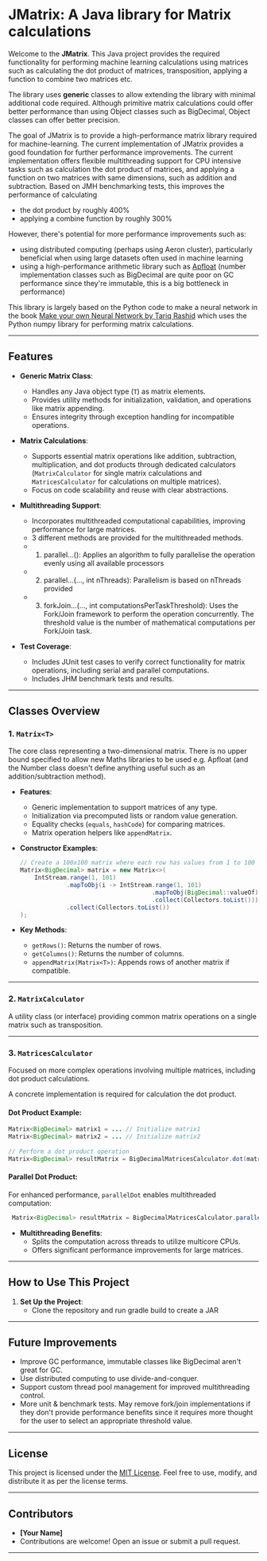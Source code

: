 # JMatrix: A Java library for Matrix calculations

Welcome to the **JMatrix**. This Java project provides the required functionality for performing machine learning calculations using matrices such as calculating the dot product of matrices, transposition, applying a function to combine two matrices etc.

The library uses **generic** classes to allow extending the library with minimal additional code required. Although primitive matrix calculations could offer better performance than using Object classes such as BigDecimal, Object classes can offer better precision.

The goal of JMatrix is to provide a high-performance matrix library required for machine-learning. The current implementation of JMatrix provides a good foundation for further performance improvements. The current implementation offers flexible multithreading support for CPU intensive tasks such as calculation the dot product of matrices, and applying a function on two matrices with same dimensions, such as addition and subtraction. Based on JMH benchmarking tests, this improves the performance of calculating
- the dot product by roughly 400%
- applying a combine function by roughly 300%

However, there's potential for more performance improvements such as:
- using distributed computing (perhaps using Aeron cluster), particularly beneficial when using large datasets often used in machine learning
- using a high-performance arithmetic library such as [Apfloat](https://www.apfloat.org/apfloat_java/) (number implementation classes such as BigDecimal are quite poor on GC performance since they're immutable, this is a big bottleneck in performance)

This library is largely based on the Python code to make a neural network in the book [Make your own Neural Network by Tariq Rashid](https://howtolearnmachinelearning.com/books/machine-learning-books/make-your-own-neural-network/) which uses the Python numpy library for performing matrix calculations.

---

## Features

- **Generic Matrix Class**:
    - Handles any Java object type (`T`) as matrix elements.
    - Provides utility methods for initialization, validation, and operations like matrix appending.
    - Ensures integrity through exception handling for incompatible operations.

- **Matrix Calculations**:
    - Supports essential matrix operations like addition, subtraction, multiplication, and dot products through dedicated calculators (`MatrixCalculator` for single matrix calculations and `MatricesCalculator` for calculations on multiple matrices).
    - Focus on code scalability and reuse with clear abstractions.

- **Multithreading Support**:
    - Incorporates multithreaded computational capabilities, improving performance for large matrices.
    - 3 different methods are provided for the multithreaded methods.
    - 1. parallel...(): Applies an algorithm to fully parallelise the operation evenly using all available processors
    - 2. parallel...(..., int nThreads): Parallelism is based on nThreads provided
    - 3. forkJoin...(..., int computationsPerTaskThreshold): Uses the Fork/Join framework to perform the operation concurrently. The threshold value is the number of mathematical computations per Fork/Join task.

- **Test Coverage**:
    - Includes JUnit test cases to verify correct functionality for matrix operations, including serial and parallel computations.
    - Includes JHM benchmark tests and results.

---

## Classes Overview

### 1. **`Matrix<T>`**
The core class representing a two-dimensional matrix. There is no upper bound specified to allow new Maths libraries to be used e.g. Apfloat (and the Number class doesn't define anything useful such as an addition/subtraction method).

- **Features**:
    - Generic implementation to support matrices of any type.
    - Initialization via precomputed lists or random value generation.
    - Equality checks (`equals`, `hashCode`) for comparing matrices.
    - Matrix operation helpers like `appendMatrix`.

- **Constructor Examples**:
  ```java
  // Create a 100x100 matrix where each row has values from 1 to 100
  Matrix<BigDecimal> matrix = new Matrix<>(
      IntStream.range(1, 101)
               .mapToObj(i -> IntStream.range(1, 101)
                                       .mapToObj(BigDecimal::valueOf)
                                       .collect(Collectors.toList()))
               .collect(Collectors.toList())
  );
  ```

- **Key Methods**:
    - `getRows()`: Returns the number of rows.
    - `getColumns()`: Returns the number of columns.
    - `appendMatrix(Matrix<T>)`: Appends rows of another matrix if compatible.

---

### 2. **`MatrixCalculator`**
A utility class (or interface) providing common matrix operations on a single matrix such as transposition.

---

### 3. **`MatricesCalculator`**
Focused on more complex operations involving multiple matrices, including dot product calculations.

A concrete implementation is required for calculation the dot product.

#### **Dot Product Example**:
   ```java
   Matrix<BigDecimal> matrix1 = ... // Initialize matrix1
   Matrix<BigDecimal> matrix2 = ... // Initialize matrix2
     
   // Perform a dot product operation
   Matrix<BigDecimal> resultMatrix = BigDecimalMatricesCalculator.dot(matrix1, matrix2);
   ```

#### **Parallel Dot Product**:
For enhanced performance, `parallelDot` enables multithreaded computation:
   ```java
    Matrix<BigDecimal> resultMatrix = BigDecimalMatricesCalculator.parallelDot(matrix1, matrix2);
   ```

- **Multithreading Benefits**:
    - Splits the computation across threads to utilize multicore CPUs.
    - Offers significant performance improvements for large matrices.

---


## How to Use This Project

1. **Set Up the Project**:
    - Clone the repository and run gradle build to create a JAR


---

## Future Improvements

- Improve GC performance, immutable classes like BigDecimal aren't great for GC.
- Use distributed computing to use divide-and-conquer.
- Support custom thread pool management for improved multithreading control.
- More unit & benchmark tests. May remove fork/join implementations if they don't provide performance benefits since it requires more thought for the user to select an appropriate threshold value.

---

## License

This project is licensed under the [MIT License](LICENSE). Feel free to use, modify, and distribute it as per the license terms.

---

## Contributors

- **[Your Name]**
- Contributions are welcome! Open an issue or submit a pull request.

---
